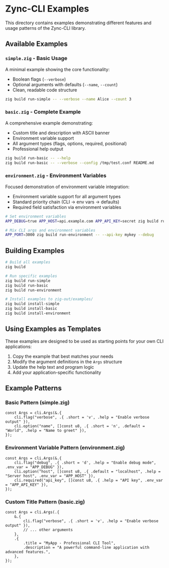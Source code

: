 # Zync-CLI Examples

This directory contains examples demonstrating different features and usage patterns of the Zync-CLI library.

## Available Examples

### `simple.zig` - Basic Usage
A minimal example showing the core functionality:
- Boolean flags (`--verbose`)
- Optional arguments with defaults (`--name`, `--count`)
- Clean, readable code structure

```bash
zig build run-simple -- --verbose --name Alice --count 3
```

### `basic.zig` - Complete Example  
A comprehensive example demonstrating:
- Custom title and description with ASCII banner
- Environment variable support
- All argument types (flags, options, required, positional)
- Professional help output

```bash
zig build run-basic -- --help
zig build run-basic -- --verbose --config /tmp/test.conf README.md
```

### `environment.zig` - Environment Variables
Focused demonstration of environment variable integration:
- Environment variable support for all argument types
- Standard priority chain (CLI → env vars → defaults)
- Required field satisfaction via environment variables

```bash
# Set environment variables
APP_DEBUG=true APP_HOST=api.example.com APP_API_KEY=secret zig build run-environment

# Mix CLI args and environment variables  
APP_PORT=3000 zig build run-environment -- --api-key mykey --debug
```

## Building Examples

```bash
# Build all examples
zig build

# Run specific examples
zig build run-simple
zig build run-basic
zig build run-environment

# Install examples to zig-out/examples/
zig build install-simple
zig build install-basic
zig build install-environment
```

## Using Examples as Templates

These examples are designed to be used as starting points for your own CLI applications:

1. Copy the example that best matches your needs
2. Modify the argument definitions in the `Args` structure
3. Update the help text and program logic
4. Add your application-specific functionality

## Example Patterns

### Basic Pattern (simple.zig)
```zig
const Args = cli.Args(&.{
    cli.flag("verbose", .{ .short = 'v', .help = "Enable verbose output" }),
    cli.option("name", []const u8, .{ .short = 'n', .default = "World", .help = "Name to greet" }),
});
```

### Environment Variable Pattern (environment.zig)
```zig
const Args = cli.Args(&.{
    cli.flag("debug", .{ .short = 'd', .help = "Enable debug mode", .env_var = "APP_DEBUG" }),
    cli.option("host", []const u8, .{ .default = "localhost", .help = "Server host", .env_var = "APP_HOST" }),
    cli.required("api_key", []const u8, .{ .help = "API key", .env_var = "APP_API_KEY" }),
});
```

### Custom Title Pattern (basic.zig)
```zig
const Args = cli.Args(.{
    &.{
        cli.flag("verbose", .{ .short = 'v', .help = "Enable verbose output" }),
        // ... other arguments
    },
    .{
        .title = "MyApp - Professional CLI Tool",
        .description = "A powerful command-line application with advanced features.",
    },
});
```